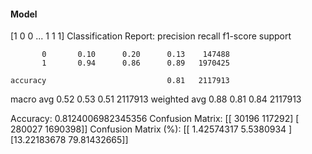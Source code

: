 #### Model
[1 0 0 ... 1 1 1]
Classification Report:
              precision    recall  f1-score   support

           0       0.10      0.20      0.13    147488
           1       0.94      0.86      0.89   1970425

    accuracy                           0.81   2117913
   macro avg       0.52      0.53      0.51   2117913
weighted avg       0.88      0.81      0.84   2117913

Accuracy: 0.8124006982345356
Confusion Matrix:
[[  30196  117292]
 [ 280027 1690398]]
Confusion Matrix (%):
[[ 1.42574317  5.5380934 ]
 [13.22183678 79.81432665]]
